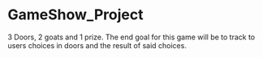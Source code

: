 # GameShow_Project
3 Doors, 2 goats and 1 prize. The end goal for this game will be to track to users choices in doors and the result of said choices.

